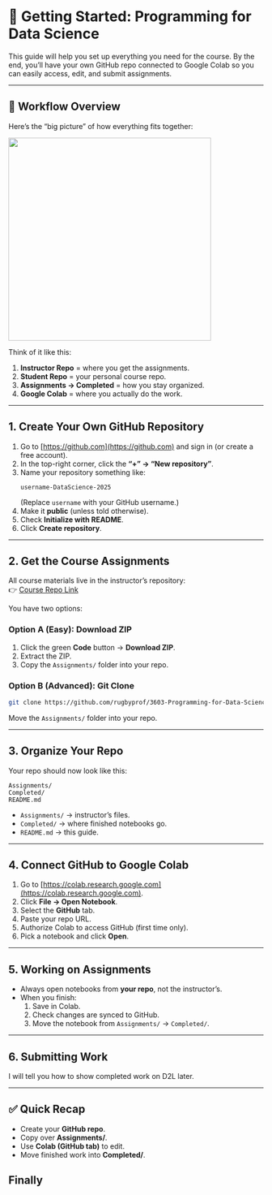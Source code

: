 # 📘 Getting Started: Programming for Data Science

This guide will help you set up everything you need for the course. By the end, you’ll have your own GitHub repo connected to Google Colab so you can easily access, edit, and submit assignments.

---

## 🔄 Workflow Overview

Here’s the “big picture” of how everything fits together:

<img src="https://images2.imgbox.com/0a/d0/Uw5BZWwN_o.png" width="400">

Think of it like this:

1. **Instructor Repo** = where you get the assignments.
2. **Student Repo** = your personal course repo.
3. **Assignments → Completed** = how you stay organized.
4. **Google Colab** = where you actually do the work.

---

## 1. Create Your Own GitHub Repository

1. Go to [https://github.com](https://github.com) and sign in (or create a free account).
2. In the top-right corner, click the **“+” → “New repository”**.
3. Name your repository something like:
   ```
   username-DataScience-2025
   ```
   (Replace `username` with your GitHub username.)
4. Make it **public** (unless told otherwise).
5. Check **Initialize with README**.
6. Click **Create repository**.

---

## 2. Get the Course Assignments

All course materials live in the instructor’s repository:  
👉 [Course Repo Link](https://github.com/rugbyprof/3603-Programming-for-Data-Science.git)

You have two options:

### Option A (Easy): Download ZIP

1. Click the green **Code** button → **Download ZIP**.
2. Extract the ZIP.
3. Copy the `Assignments/` folder into your repo.

### Option B (Advanced): Git Clone

```bash
git clone https://github.com/rugbyprof/3603-Programming-for-Data-Science.git
```

Move the `Assignments/` folder into your repo.

---

## 3. Organize Your Repo

Your repo should now look like this:

```
Assignments/
Completed/
README.md
```

- `Assignments/` → instructor’s files.
- `Completed/` → where finished notebooks go.
- `README.md` → this guide.

---

## 4. Connect GitHub to Google Colab

1. Go to [https://colab.research.google.com](https://colab.research.google.com).
2. Click **File → Open Notebook**.
3. Select the **GitHub** tab.
4. Paste your repo URL.
5. Authorize Colab to access GitHub (first time only).
6. Pick a notebook and click **Open**.

---

## 5. Working on Assignments

- Always open notebooks from **your repo**, not the instructor’s.
- When you finish:
  1. Save in Colab.
  2. Check changes are synced to GitHub.
  3. Move the notebook from `Assignments/` → `Completed/`.

---

## 6. Submitting Work

I will tell you how to show completed work on D2L later.

---

## ✅ Quick Recap

- Create your **GitHub repo**.
- Copy over **Assignments/**.
- Use **Colab (GitHub tab)** to edit.
- Move finished work into **Completed/**.

## Finally 

